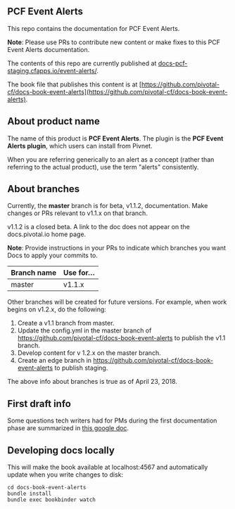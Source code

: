 ## PCF Event Alerts

This repo contains the documentation for PCF Event Alerts.

**Note**: Please use PRs to contribute new content or make fixes to this PCF Event Alerts documentation.

The contents of this repo are currently published at [docs-pcf-staging.cfapps.io/event-alerts/](https://docs-pcf-staging.cfapps.io/event-alerts/).

The book file that publishes this content is at [https://github.com/pivotal-cf/docs-book-event-alerts](https://github.com/pivotal-cf/docs-book-event-alerts).

## About product name

The name of this product is **PCF Event Alerts**. The plugin is the **PCF Event Alerts plugin**, which users can install from Pivnet.

When you are referring generically to an alert as a concept (rather than referring to the actual product), use the term "alerts" consistently.

## About branches 

Currently, the **master** branch is for beta, v1.1.2, documentation. 
Make changes or PRs relevant to v1.1.x on that branch.

v1.1.2 is a closed beta.
A link to the doc does not appear on the docs.pivotal.io home page.

**Note**: Provide instructions in your PRs to indicate which branches you want Docs to apply your commits to. 

| Branch name | Use for… |
|-------------| ------|
| master      | v1.1.x|


Other branches will be created for future versions.
For example, when work begins on v1.2.x, do the following:

1. Create a v1.1 branch from master.
2. Update the config.yml in the master branch of https://github.com/pivotal-cf/docs-book-event-alerts
to publish the v1.1 branch. 
3. Develop content for v 1.2.x on the master branch.
4. Create an edge branch in https://github.com/pivotal-cf/docs-book-event-alerts to publish staging.

The above info about branches is true as of April 23, 2018.

## First draft info 

Some questions tech writers had for PMs during the first documentation phase are summarized in [this google doc](https://docs.google.com/document/d/1aNMSYMR6rs1_gunXoBlC3qq_Uq97mMXWBiJUydGCDHw/edit?usp=sharing).

## Developing docs locally

This will make the book available at localhost:4567 and automatically update when you write changes to disk:

```
cd docs-book-event-alerts
bundle install
bundle exec bookbinder watch

```
